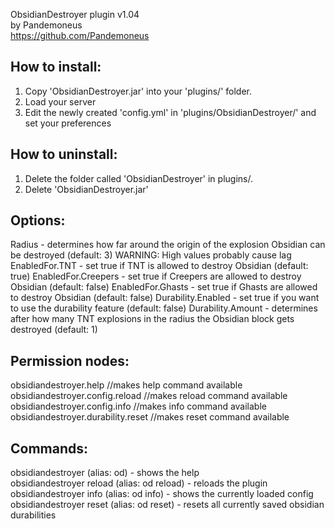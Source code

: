 ObsidianDestroyer plugin v1.04<br>
by Pandemoneus<br>
https://github.com/Pandemoneus

How to install:
----------------
1. Copy 'ObsidianDestroyer.jar' into your 'plugins/' folder.
2. Load your server
3. Edit the newly created 'config.yml' in 'plugins/ObsidianDestroyer/' and set your preferences

How to uninstall:
-----------------
1. Delete the folder called 'ObsidianDestroyer' in plugins/.
2. Delete 'ObsidianDestroyer.jar'

Options:
-----------------
Radius - determines how far around the origin of the explosion Obsidian can be destroyed (default: 3) WARNING: High values probably cause lag
EnabledFor.TNT - set true if TNT is allowed to destroy Obsidian (default: true)
EnabledFor.Creepers - set true if Creepers are allowed to destroy Obsidian (default: false)
EnabledFor.Ghasts - set true if Ghasts are allowed to destroy Obsidian (default: false)
Durability.Enabled - set true if you want to use the durability feature (default: false)
Durability.Amount - determines after how many TNT explosions in the radius the Obsidian block gets destroyed (default: 1)


Permission nodes:
-----------------
obsidiandestroyer.help //makes help command available<br>
obsidiandestroyer.config.reload //makes reload command available<br>
obsidiandestroyer.config.info //makes info command available<br>
obsidiandestroyer.durability.reset //makes reset command available

Commands:
-----------------
obsidiandestroyer (alias: od) - shows the help<br>
obsidiandestroyer reload (alias: od reload) - reloads the plugin<br>
obsidiandestroyer info (alias: od info) - shows the currently loaded config<br>
obsidiandestroyer reset (alias: od reset) - resets all currently saved obsidian durabilities
